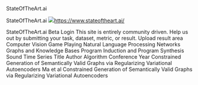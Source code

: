 StateOfTheArt.ai

StateOfTheArt.ai
![](../_resources/76ec96a1de378f4a571dfc4d4c3c9fc7.png)https://www.stateoftheart.ai/

StateOfTheArt.ai Beta Login This site is entirely community driven. Help us out by submitting your task, dataset, metric, or result. Upload result area Computer Vision Game Playing Natural Language Processing Networks Graphs and Knowledge Bases Program Induction and Program Synthesis Sound Time Series Title Author Algorithm Conference Year Constrained Generation of Semantically Valid Graphs via Regularizing Variational Autoencoders Ma et al Constrained Generation of Semantically Valid Graphs via Regularizing Variational Autoencoders